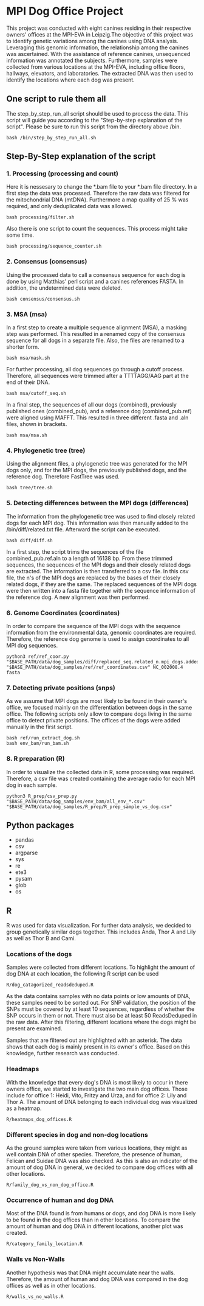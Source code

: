# MPI Dog Office Project

This project was conducted with eight canines residing in their respective owners' offices at the MPI-EVA in Leipzig.The objective of this project was to identify genetic variations among the canines using DNA analysis. Leveraging this genomic information, the relationship among the canines was ascertained. With the assistance of reference canines, unsequenced information was annotated the subjects. Furthermore, samples were collected from various locations at the MPI-EVA, including office floors, hallways, elevators, and laboratories. The extracted DNA was then used to identify the locations where each dog was present. 

## One script to rule them all

The step_by_step_run_all script should be used to process the data. This script will guide you according to the "Step-by-step explanation of the script". Please be sure to run this script from the directory above /bin.
```
bash /bin/step_by_step_run_all.sh
```


## Step-By-Step explanation of the script

### 1. Processing (processing and count)

Here it is nessesary to change the *.bam file to your *.bam file directory.
In a first step the data was processed. Therefore the raw data was filtered for the mitochondrial DNA (mtDNA). Furthermore a map quality of 25 % was required, and only deduplicated data was allowed.
```
bash processing/filter.sh
```

Also there is one script to count the sequences. This process might take some time.
```
bash processing/sequence_counter.sh
```


### 2. Consensus (consensus)

Using the processed data to call a consensus sequence for each dog is done by using Matthias' perl script and a canines references FASTA. In addition, the undetermined data were deleted.
```
bash consensus/consensus.sh	
```

### 3. MSA (msa)

In a first step to create a multiple sequence alignment (MSA), a masking step was performed. This resulted in a renamed copy of the consensus sequence for all dogs in a separate file. Also, the files are renamed to a shorter form.
```
bash msa/mask.sh	
```

For further processing, all dog sequences go through a cutoff process. Therefore, all sequences were trimmed after a TTTTAGG/AAG part at the end of their DNA. 
```
bash msa/cutoff_seq.sh	
```

In a final step, the sequences of all our dogs (combined), previously published ones (combined_pub), and a reference dog (combined_pub.ref) were aligned using MAFFT. This resulted in three different .fasta and .aln files, shown in brackets.
```
bash msa/msa.sh 	
```

### 4. Phylogenetic tree (tree)

Using the alignment files, a phylogenetic tree was generated for the MPI dogs only, and for the MPI dogs, the previously published dogs, and the reference dog. Therefore FastTree was used.
```
bash tree/tree.sh
```

### 5. Detecting differences between the MPI dogs (differences)

The information from the phylogenetic tree was used to find closely related dogs for each MPI dog. This information was then manually added to the /bin/diff/related.txt file. Afterward the script can be executed.
```
bash diff/diff.sh
```

In a first step, the script trims the sequences of the file combined_pub.ref.aln to a length of 16138 bp. From these trimmed sequences, the sequences of the MPI dogs and their closely related dogs are extracted. The information is then transferred to a csv file. In this csv file, the n's of the MPI dogs are replaced by the bases of their closely related dogs, if they are the same. The replaced sequences of the MPI dogs were then written into a fasta file together with the sequence information of the reference dog. A new alignment was then performed.

### 6. Genome Coordinates (coordinates)

In order to compare the sequence of the MPI dogs with the sequence information from the environmental data, genomic coordinates are required. Therefore, the reference dog genome is used to assign coordinates to all MPI dog sequences.
```
python3 ref/ref_coor.py "$BASE_PATH/data/dog_samples/diff/replaced_seq.related_n.mpi_dogs.added_ref.aln" "$BASE_PATH/data/dog_samples/ref/ref_coordinates.csv" NC_002008.4 fasta
```

### 7. Detecting private positions (snps)

As we assume that MPI dogs are most likely to be found in their owner's office, we focused mainly on the differentiation between dogs in the same office. The following scripts only allow to compare dogs living in the same office to detect private positions. The offices of the dogs were added manually in the first script.
```
bash ref/run_extract_dog.sh 
bash env_bam/run_bam.sh
```

### 8. R preparation (R)

In order to visualize the collected data in R, some processing was required. Therefore, a csv file was created containing the average radio for each MPI dog in each sample.
```
python3 R_prep/csv_prep.py "$BASE_PATH/data/dog_samples/env_bam/all_env_*.csv" "$BASE_PATH/data/dog_samples/R_prep/R_prep_sample_vs_dog.csv"
```

## Python packages

* pandas
* csv
* argparse
* sys
* re
* ete3
* pysam
* glob
* os

## R

R was used for data visualization. For further data analysis, we decided to group genetically similar dogs together. This includes Anda, Thor A and Lily as well as Thor B and Cami.

### Locations of the dogs

Samples were collected from different locations. To highlight the amount of dog DNA at each location, the following R script can be used
```
R/dog_catagorized_readsdeduped.R
```
As the data contains samples with no data points or low amounts of DNA, these samples need to be sorted out. For SNP validation, the position of the SNPs must be covered by at least 10 sequences, regardless of whether the SNP occurs in them or not. There must also be at least 50 ReadsDeduped in the raw data. 
After this filtering, different locations where the dogs might be present are examined. 

Samples that are filtered out are highlighted with an asterisk. The data shows that each dog is mainly present in its owner's office. Based on this knowledge, further research was conducted.

### Headmaps

With the knowledge that every dog's DNA is most likely to occur in there owners office, we started to investigate the two main dog offices. Those include for office 1: Heidi, Vito, Fritzy and Urza, and for office 2: Lily and Thor A. The amount of DNA belonging to each individual dog was visualized as a heatmap.
```
R/heatmaps_dog_offices.R
``` 

### Different species in dog and non-dog locations

As the ground samples were taken from various locations, they might as well contain DNA of other species. Therefore, the presence of human, Felican and Suidae DNA was also checked. As this is also an indicator of the amount of dog DNA in general, we decided to compare dog offices with all other locations. 
```
R/family_dog_vs_non_dog_office.R
```

### Occurrence of human and dog DNA

Most of the DNA found is from humans or dogs, and dog DNA is more likely to be found in the dog offices than in other locations. To compare the amount of human and dog DNA in different locations, another plot was created.
```
R/category_family_location.R
```

### Walls vs Non-Walls

Another hypothesis was that DNA might accumulate near the walls. Therefore, the amount of human and dog DNA was compared in the dog offices as well as in other locations.
```
R/walls_vs_no_walls.R
```






